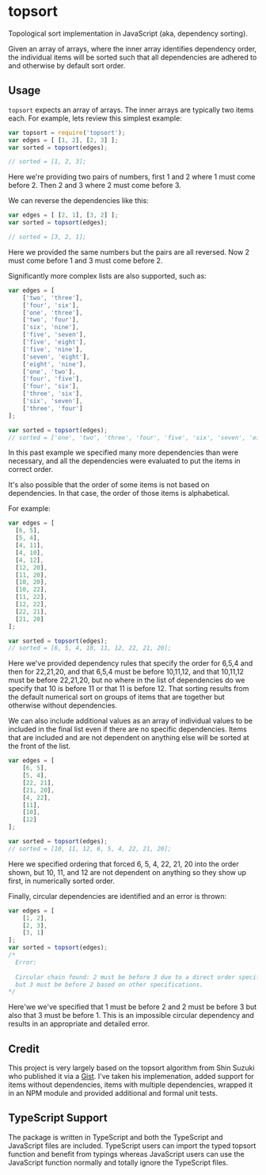 topsort
=======

Topological sort implementation in JavaScript (aka, dependency sorting).

Given an array of arrays, where the inner array identifies dependency order, the individual items will be sorted such that all dependencies are adhered to and otherwise by default sort order.

## Usage

`topsort` expects an array of arrays. The inner arrays are typically two items each. For example, lets review this simplest example:

```js
var topsort = require('topsort');
var edges = [ [1, 2], [2, 3] ];
var sorted = topsort(edges);

// sorted = [1, 2, 3];
```

Here we're providing two pairs of numbers, first 1 and 2 where 1 must come before 2. Then 2 and 3 where 2 must come before 3. 

We can reverse the dependencies like this:

```js
var edges = [ [2, 1], [3, 2] ];
var sorted = topsort(edges);

// sorted = [3, 2, 1];
```

Here we provided the same numbers but the pairs are all reversed. Now 2 must come before 1 and 3 must come before 2.

Significantly more complex lists are also supported, such as:

```js
var edges = [
    ['two', 'three'],
    ['four', 'six'],
    ['one', 'three'],
    ['two', 'four'],
    ['six', 'nine'],
    ['five', 'seven'],
    ['five', 'eight'],
    ['five', 'nine'],
    ['seven', 'eight'],
    ['eight', 'nine'],
    ['one', 'two'],
    ['four', 'five'],
    ['four', 'six'],
    ['three', 'six'],
    ['six', 'seven'],
    ['three', 'four']
];

var sorted = topsort(edges);
// sorted = ['one', 'two', 'three', 'four', 'five', 'six', 'seven', 'eight', 'nine'];
```

In this past example we specified many more dependencies than were necessary, and all the dependencies were evaluated to put the items in correct order.

It's also possible that the order of some items is not based on dependencies. In that case, the order of those items is alphabetical.

For example:

```js
var edges = [
  [6, 5],
  [5, 4],
  [4, 11],
  [4, 10],
  [4, 12],
  [12, 20],
  [11, 20],
  [10, 20],
  [10, 22],
  [11, 22],
  [12, 22],
  [22, 21],
  [21, 20]
];

var sorted = topsort(edges);
// sorted = [6, 5, 4, 10, 11, 12, 22, 21, 20];
```

Here we've provided dependency rules that specify the order for 6,5,4 and then for 22,21,20, and that 6,5,4 must be before 10,11,12, and that 10,11,12 must be before 22,21,20, but no where in the list of dependencies do we specify that 10 is before 11 or that 11 is before 12. That sorting results from the default numerical sort on groups of items that are together but otherwise without dependencies.

We can also include additional values as an array of individual values to be included in the final list even if there are no specific dependencies. Items that are included and are not dependent on anything else will be sorted at the front of the list.

```js
var edges = [
    [6, 5],
    [5, 4],
    [22, 21],
    [21, 20],
    [4, 22],
    [11],
    [10],
    [12]
];

var sorted = topsort(edges);
// sorted = [10, 11, 12, 6, 5, 4, 22, 21, 20];
```

Here we specified ordering that forced 6, 5, 4, 22, 21, 20 into the order shown, but 10, 11, and 12 are not dependent on anything so they show up first, in numerically sorted order.

Finally, circular dependencies are identified and an error is thrown:

```js
var edges = [
    [1, 2],
    [2, 3],
    [3, 1]
];
var sorted = topsort(edges);
/*
  Error: 
  
  Circular chain found: 2 must be before 3 due to a direct order specification, 
  but 3 must be before 2 based on other specifications.
*/
```

Here'we we've specified that 1 must be before 2 and 2 must be before 3 but also that 3 must be before 1. This is an impossible circular dependency and results in an appropriate and detailed error.

## Credit

This project is very largely based on the topsort algorithm from Shin Suzuki who published it via a [Gist](https://gist.github.com/shinout/1232505). I've taken his implemenation, added support for items without dependencies, items with multiple dependencies, wrapped it in an NPM module and provided additional and formal unit tests.

## TypeScript Support

The package is written in TypeScript and both the TypeScript and JavaScript files are included. TypeScript users can import the typed topsort function and benefit from typings whereas JavaScript users can use the JavaScript function normally and totally ignore the TypeScript files.

